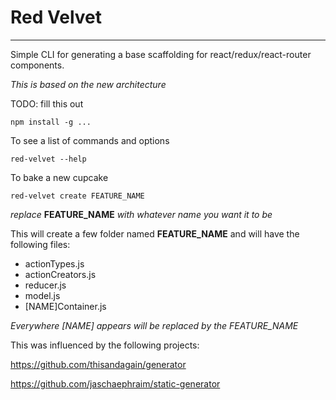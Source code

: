 # Red Velvet
------------

Simple CLI for generating a base scaffolding for react/redux/react-router components.

_This is based on the new architecture_


TODO: fill this out
```
npm install -g ...
```


To see a list of commands and options
```
red-velvet --help
```

To bake a new cupcake
```
red-velvet create FEATURE_NAME
```
_replace_ **FEATURE_NAME** _with whatever name you want it to be_

This will create a few folder named **FEATURE_NAME** and will have the following files:
- actionTypes.js
- actionCreators.js
- reducer.js
- model.js
- [NAME]Container.js

*Everywhere [NAME] appears will be replaced by the FEATURE_NAME*


This was influenced by the following projects:

https://github.com/thisandagain/generator

https://github.com/jaschaephraim/static-generator
